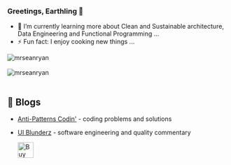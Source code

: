 ### Greetings, Earthling 👋
- 🌱 I’m currently learning more about Clean and Sustainable architecture, Data Engineering and Functional Programming ...
- ⚡ Fun fact: I enjoy cooking new things ...

<!--
**mrseanryan/mrseanryan** is a ✨ _special_ ✨ repository because its `README.md` (this file) appears on your GitHub profile.

Here are some ideas to get you started:

- 🔭 I’m currently working on ...
- 🌱 I’m currently learning ...
- 👯 I’m looking to collaborate on ...
- 🤔 I’m looking for help with ...
- 💬 Ask me about ...
- 📫 How to reach me: ...
- 😄 Pronouns: ...
- ⚡ Fun fact: ...
-->

<div>
  <img align="center" src="https://github-readme-stats.vercel.app/api?username=mrseanryan&show_icons=true&theme=dark" alt="mrseanryan" />
<div/>
<br />
  
<div>
  <img align="center" src="https://github-readme-stats.vercel.app/api/top-langs/?username=mrseanryan&layout=compact&hide=html&theme=dark" alt="mrseanryan" />
<div/>
<br />

## 📝 Blogs

- [Anti-Patterns Codin'](https://antipatterns.blogspot.com/) - coding problems and solutions
- [UI Blunderz](https://uiblunderz.blogspot.com/) - software engineering and quality commentary

  <a href='https://ko-fi.com/K3K73ALBJ' target='_blank'><img height='36' style='border:0px;height:36px;' src='https://storage.ko-fi.com/cdn/kofi2.png?v=3' border='0' alt='Buy Me a Coffee at ko-fi.com' /></a>
